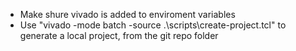 * Make shure vivado is added to enviroment variables
* Use "vivado -mode batch -source .\scripts\create-project.tcl" to generate a local project, from the git repo folder
